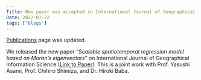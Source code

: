 ```yaml
---
Title: New paper was accepted in International Journal of Geographical Information Science.
Date: 2022-07-22
tags: ["blogs"]
---
```


[Publications](https://hayato-n.github.io/WebPage/pages/publications.html#publications) page was updated.

We released the new paper “*Scalable spatiotemporal regression model based on Moran’s eigenvectors*” on International Journal of Geographical Information Science ([Link to Paper](https://doi.org/10.1080/13658816.2022.2100891)).
This is a joint work with Prof. Yasushi Asami, Prof. Chihiro Shimizu, and Dr. Hiroki Baba.
